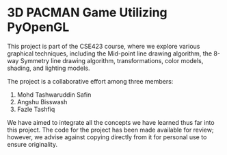 # 3D PACMAN Game Utilizing PyOpenGL

This project is part of the CSE423 course, where we explore various graphical techniques, including the Mid-point line drawing algorithm, the 8-way Symmetry line drawing algorithm, transformations, color models, shading, and lighting models. 

The project is a collaborative effort among three members: 
1. Mohd Tashwaruddin Safin 
2. Angshu Bisswash 
3. Fazle Tashfiq 

We have aimed to integrate all the concepts we have learned thus far into this project. The code for the project has been made available for review; however, we advise against copying directly from it for personal use to ensure originality.
